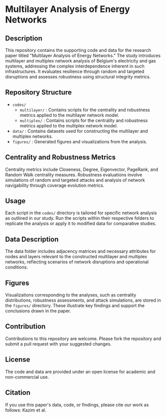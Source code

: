 # Multilayer Analysis of Energy Networks

## Description
This repository contains the supporting code and data for the research paper titled "Multilayer Analysis of Energy Networks." The study introduces multilayer and multiplex network analysis of Belgium's electricity and gas systems, addressing the complex interdependence inherent in such infrastructures. It evaluates resilience through random and targeted disruptions and assesses robustness using structural integrity metrics.

## Repository Structure
- `codes/`
  - `multilayer/` : Contains scripts for the centrality and robustness metrics applied to the multilayer network model.
  - `multiplex/` : Contains scripts for the centrality and robustness metrics applied to the multiplex network model.
- `data/` : Contains datasets used for constructing the multilayer and multiplex networks.
- `figures/` : Generated figures and visualizations from the analysis.

## Centrality and Robustness Metrics
Centrality metrics include Closeness, Degree, Eigenvector, PageRank, and Random Walk centrality measures. Robustness evaluations involve simulations of random and targeted attacks and analysis of network navigability through coverage evolution metrics.

## Usage
Each script in the `codes/` directory is tailored for specific network analysis as outlined in our study. Run the scripts within their respective folders to replicate the analysis or apply it to modified data for comparative studies.

## Data Description
The data folder includes adjacency matrices and necessary attributes for nodes and layers relevant to the constructed multilayer and multiplex networks, reflecting scenarios of network disruptions and operational conditions.

## Figures
Visualizations corresponding to the analyses, such as centrality distributions, robustness assessments, and attack simulations, are stored in the `figures/` directory. These illustrate key findings and support the conclusions drawn in the paper.

## Contribution
Contributions to this repository are welcome. Please fork the repository and submit a pull request with your suggested changes.

## License
The code and data are provided under an open license for academic and non-commercial use.

## Citation
If you use this paper's data, code, or findings, please cite our work as follows: Kazim et al. 
